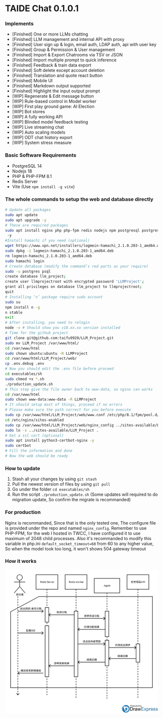# TAIDE Chat 0.1.0.1
### Implements
* [Finished] One or more LLMs chatting
* [Finished] LLM management and internal API with proxy
* [Finished] User sign up & login, email auth, LDAP auth, api with user key
* [Finished] Group & Permission & User management
* [Finished] Import & Export Chatrooms via TSV or JSON
* [Finished] Import multiple prompt to quick inference
* [Finished] Feedback & train data export
* [Finished] Soft delete except account deletion
* [Finished] Translation and quote react button
* [Finished] Mobile UI
* [Finished] Markdown output supported
* [Finished] Highlight the input output prompt
* [WIP] Regenerate & Edit message button
* [WIP] Rule-based control in Model worker
* [WIP] First play ground game: AI Election
* [WIP] Bot stores
* [WIP] A fully working API
* [WIP] Blinded model feedback testing
* [WIP] Live streaming chat
* [WIP] Auto scaling models
* [WIP] ODT chat history export
* [WIP] System stress measure


### Basic Software Requirements
* PostgreSQL 14
* Nodejs 18
* PHP & PHP-FPM 8.1
* Redis Server
* Vite (Use `npm install -g vite`)

### The whole commands to setup the web and database directly
```sh
# Update all packages
sudo apt update
sudo apt upgrade -y
# These are required packages
sudo apt install nginx php php-fpm redis nodejs npm postgresql postgresql-contrib zip unzip php-zip
 -y
#Install hamachi if you need (optional)
wget https://www.vpn.net/installers/logmein-hamachi_2.1.0.203-1_amd64.deb
sudo dpkg -i logmein-hamachi_2.1.0.203-1_amd64.deb
rm logmein-hamachi_2.1.0.203-1_amd64.deb
sudo hamachi login
# Create database (modify the command’s red parts as your require)
sudo -u postgres psql
create database llm_project;
create user llmprojectroot with encrypted password 'LLMProject';
grant all privileges on database llm_project to llmprojectroot;
quit
# Installing ‘n’ package require sudo account
sudo su
npm install n -g
n stable
exit
# After installing, you need to relogin
node -v # Should show you v18.xx.xx version installed
# Time for the github project
git clone git@github.com:taifu9920/LLM_Project.git
sudo mv LLM_Project /var/www/html/
cd /var/www/html
sudo chown ubuntu:ubuntu -R LLMProject 
cd /var/www/html/LLM_Project/web/
cp .env.debug .env
# Now you should edit the .env file before proceed
cd executables/sh
sudo chmod +x *.sh
./production_update.sh
# This step give the file owner back to www-data, so nginx can works
cd /var/www/html
sudo chown www-data:www-data -R LLMProject 
# It should setup most of things, proceed if no errors
# Please make sure the path correct for you before execute
sudo cp /var/www/html/LLM_Project/web/www.conf /etc/php/8.1/fpm/pool.d/
cd /etc/nginx/sites-enabled
sudo cp /var/www/html/LLM_Project/web/nginx_config ../sites-available/LLM_Project
sudo ln -s ../sites-available/LLM_Project .
# Get a ssl cert (optional)
sudo apt install python3-certbot-nginx -y
sudo certbot
# Fill the information and done
# Now the web should be ready
```

### How to update
1. Stash all your changes by using `git stash`
2. Pull the newest version of files by using `git pull`
3. Go under the folder `cd executables/sh`
4. Run the script `./production_update.sh`
(Some updates will required to do migration update, So confirm the migrate is recommanded)

### For production
Nginx is recommanded, Since that is the only tested one,
The configure file is provided under the repo and named `nginx_config`.
Remember to use PHP-FPM, for the web I hosted in TWCC,
I have configured it to use maximum of 2048 child processes.
Also it's recommanded to modify this variable in php.ini
`default_socket_timeout=60` from 60 to any higher value,
So when the model took too long, it won't shows 504 gateway timeout

### How it works
![arch](web/demo/arch.png?raw=true "Architecture to complete jobs")
